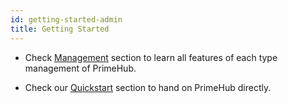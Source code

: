 ```yaml
---
id: getting-started-admin
title: Getting Started
---
```



+ Check [Management](admin-dashboard) section to learn all features of each type management of PrimeHub.

+ Check our [Quickstart](quickstart/login-portal-admin) section to hand on PrimeHub directly.
